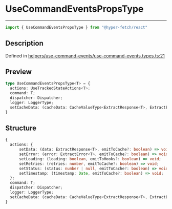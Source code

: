 

# UseCommandEventsPropsType

<div class="api-docs__separator" data-reactroot="">

---

</div><div class="api-docs__import" data-reactroot="">

```ts
import { UseCommandEventsPropsType } from "@hyper-fetch/react"
```

</div><div class="api-docs__section">

## Description

</div><div class="api-docs__description"><span class="api-docs__do-not-parse">



</span></div><p class="api-docs__definition">

Defined in [helpers/use-command-events/use-command-events.types.ts:21](https://github.com/BetterTyped/hyper-fetch/blob/6c3eaa91/packages/react/src/helpers/use-command-events/use-command-events.types.ts#L21)

</p><div class="api-docs__section">

## Preview

</div><div class="api-docs__preview type">

```ts
type UseCommandEventsPropsType<T> = {
  actions: UseTrackedStateActions<T>; 
  command: T; 
  dispatcher: Dispatcher; 
  logger: LoggerType; 
  setCacheData: (cacheData: CacheValueType<ExtractResponse<T>, ExtractError<T>>) => void; 
}
```

</div><div class="api-docs__section">

## Structure

</div><div class="api-docs__returns">

```ts
{
  actions: {
      setData: (data: ExtractResponse<T>, emitToCache?: boolean) => void;
      setError: (error: ExtractError<T>, emitToCache?: boolean) => void;
      setLoading: (loading: boolean, emitToHooks?: boolean) => void;
      setRetries: (retries: number, emitToCache?: boolean) => void;
      setStatus: (status: number | null, emitToCache?: boolean) => void;
      setTimestamp: (timestamp: Date, emitToCache?: boolean) => void;
  };
  command: T;
  dispatcher: Dispatcher;
  logger: LoggerType;
  setCacheData: (cacheData: CacheValueType<ExtractResponse<T>, ExtractError<T>>) => void;
}
```

</div>